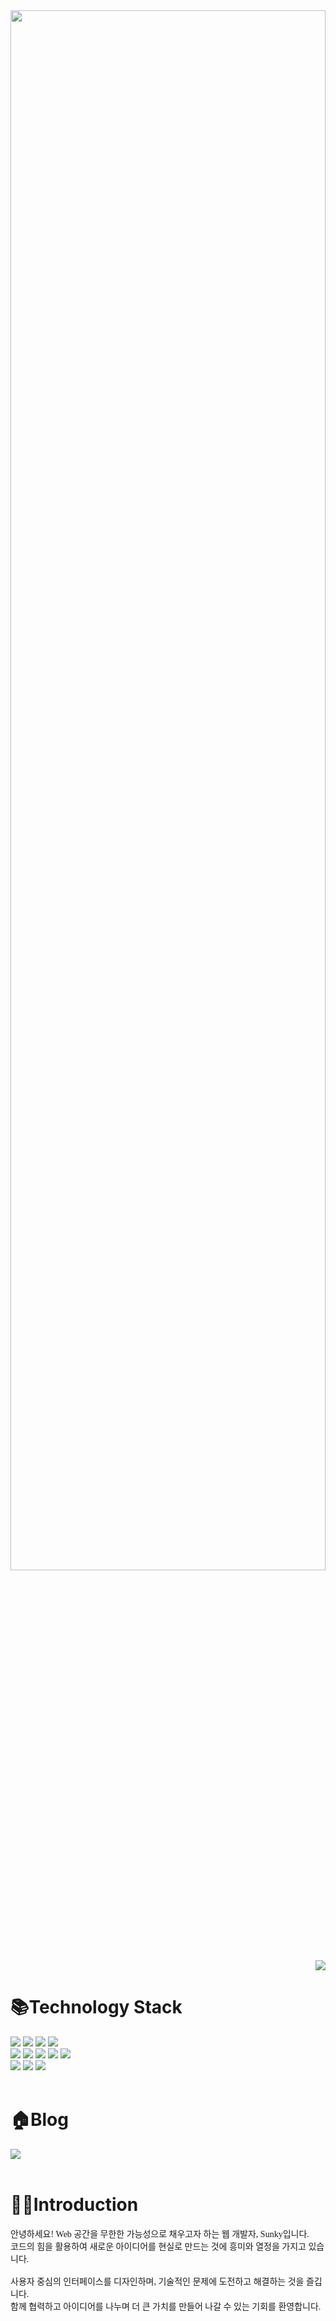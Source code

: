 <img src="https://forum.unity.com/attachments/0c7b7bd6de1525cecb762d4f3de34ea1-gif.261746" style="width:100%; height:80%;"/>

<div align="right">
 <a href="https://hits.seeyoufarm.com">
  <img src="https://hits.seeyoufarm.com/api/count/incr/badge.svg?url=https%3A%2F%2Fgithub.com%2Fitsmesunky&count_bg=%2379C83D&title_bg=%23555555&icon=&icon_color=%23E7E7E7&title=Today&edge_flat=false"/>
 </a>
</div>


# 📚Technology Stack
<div>
  <img src="https://img.shields.io/badge/JAVA-red?style=square&logoColor=white"/>
  <img src="https://img.shields.io/badge/JAVASCRIPT-F7DF1E?style=square&logo=javascript&logoColor=black"/>
  <img src="https://img.shields.io/badge/MYSQL-4479A1?style=square&logo=MySQL&logoColor=white"/>
  <img src="https://img.shields.io/badge/ORACLE-F80000?style=square&logo=Oracle&logoColor=white"/>
  <br>
  <img src="https://img.shields.io/badge/SPRING-6DB33F?style=square&logo=spring&logoColor=white"/>
  <img src="https://img.shields.io/badge/SPRING_BOOT-6DB33F?style=square&logo=spring-boot&logoColor=white"/>
  <img src="https://img.shields.io/badge/JQUERY-0769AD?style=square&logo=jquery&logoColor=white"/>
  <img src="https://img.shields.io/badge/REACT-61DAFB?style=square&logo=react&logoColor=white"/>
  <img src="https://img.shields.io/badge/VUE.JS-4FC08D?style=square&logo=vue.js&logoColor=white"/>
  <br>
  <img src="https://img.shields.io/badge/ECLIPSE_IDE-2C2255?style=square&logo=eclipseide&logoColor=white"/>
  <img src="https://img.shields.io/badge/VISUAL_STUDIO_CODE-007ACC?style=square&logo=visualstudio&logoColor=white"/>
  <img src="https://img.shields.io/badge/INTELLIJ_IDEA-000000?style=square&logo=intellijidea&logoColor=F7295D"/>
</div>

<br>

# 🏠Blog
<div>
  <a href="https://itsmesunky.tistory.com" target="blank">
    <img src="https://img.shields.io/badge/TISTORY-FF5A4A?style=flat&logo=tistory&logoColor=white"/>
  </a>
</div>

<br>

# 🙋‍♂️Introduction
<div>
  <p style="font-family: 'Nanum Gothic'">
    안녕하세요! Web 공간을 무한한 가능성으로 채우고자 하는 웹 개발자, Sunky입니다.
    <br>
    코드의 힘을 활용하여 새로운 아이디어를 현실로 만드는 것에 흥미와 열정을 가지고 있습니다.
    <br>
    <br>
    사용자 중심의 인터페이스를 디자인하며, 기술적인 문제에 도전하고 해결하는 것을 즐깁니다.
    <br>
    함께 협력하고 아이디어를 나누며 더 큰 가치를 만들어 나갈 수 있는 기회를 환영합니다.
  </p>
</div>
